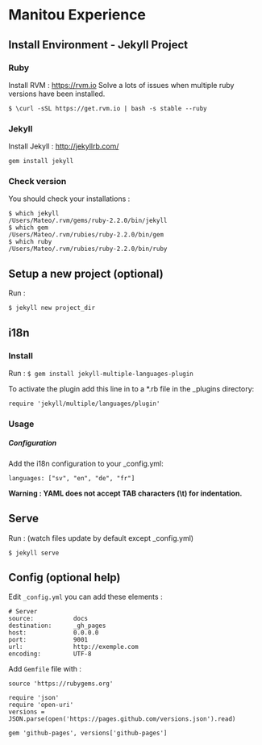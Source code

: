 # Manitou Experience

## Install Environment - Jekyll Project

### Ruby
Install RVM : https://rvm.io
Solve a lots of issues when multiple ruby versions have been installed.

```
$ \curl -sSL https://get.rvm.io | bash -s stable --ruby
```

### Jekyll
Install Jekyll : http://jekyllrb.com/

```
gem install jekyll
```

### Check version
You should check your installations :

```
$ which jekyll
/Users/Mateo/.rvm/gems/ruby-2.2.0/bin/jekyll
$ which gem
/Users/Mateo/.rvm/rubies/ruby-2.2.0/bin/gem
$ which ruby
/Users/Mateo/.rvm/rubies/ruby-2.2.0/bin/ruby
```



## Setup a new project (optional)
Run :

```
$ jekyll new project_dir
```



## i18n

### Install

Run : ```$ gem install jekyll-multiple-languages-plugin```

To activate the plugin add this line in to a *.rb file in the _plugins directory:

```
require 'jekyll/multiple/languages/plugin'
```

### Usage
##### Configuration
Add the i18n configuration to your _config.yml:

```
languages: ["sv", "en", "de", "fr"]
```

**Warning : YAML does not accept TAB characters (\t) for indentation.**



## Serve
Run : (watch files update by default except _config.yml)

```
$ jekyll serve
```



## Config (optional help)
Edit ```_config.yml``` you can add these elements :

```
# Server
source:           docs
destination:      _gh_pages
host:             0.0.0.0
port:             9001
url:              http://exemple.com
encoding:         UTF-8
```

Add ```Gemfile``` file with :

```
source 'https://rubygems.org'

require 'json'
require 'open-uri'
versions = JSON.parse(open('https://pages.github.com/versions.json').read)

gem 'github-pages', versions['github-pages']
```
